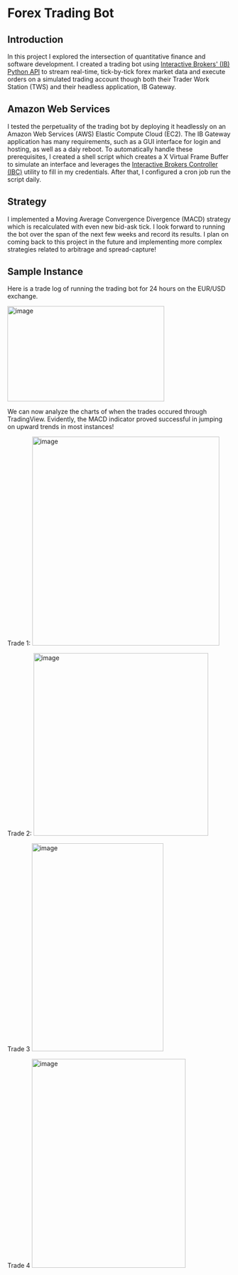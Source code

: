 # Forex Trading Bot

## Introduction
In this project I explored the intersection of quantitative finance and software development. I created a trading bot using [Interactive Brokers' (IB) Python API](https://www.interactivebrokers.com/campus/ibkr-api-page/twsapi-doc/#api-introduction) to stream real-time, tick-by-tick forex market data and execute orders on a simulated trading account though both their Trader Work Station (TWS) and their headless application, IB Gateway. 

## Amazon Web Services
I tested the perpetuality of the trading bot by deploying it headlessly on an Amazon Web Services (AWS) Elastic Compute Cloud (EC2). The IB Gateway application has many requirements, such as a GUI interface for login and hosting, as well as a daiy reboot. To automatically handle these prerequisites, I created a shell script which creates a X Virtual Frame Buffer to simulate an interface and leverages the [Interactive Brokers Controller (IBC)](https://github.com/IbcAlpha/IBC?tab=readme-ov-file) utility to fill in my credentials. After that, I configured a cron job run the script daily. 

## Strategy
I implemented a Moving Average Convergence Divergence (MACD) strategy which is recalculated with even new bid-ask tick. I look forward to running the bot over the span of the next few weeks and record its results. I plan on coming back to this project in the future and implementing more complex strategies related to arbitrage and spread-capture!

## Sample Instance
Here is a trade log of running the trading bot for 24 hours on the EUR/USD exchange.

<img width="353" height="214" alt="image" src="https://github.com/user-attachments/assets/1bd2704d-be77-4329-80c7-8c90a391b005" />

We can now analyze the charts of when the trades occured through TradingView. Evidently, the MACD indicator proved successful in jumping on upward trends in most instances!

Trade 1:
<img width="421" height="469" alt="image" src="https://github.com/user-attachments/assets/135248a8-61bf-4bdd-b269-0037c4d8c5eb" />

Trade 2:
<img width="393" height="410" alt="image" src="https://github.com/user-attachments/assets/8835edea-7f1a-4784-8716-dba2468ee7fd" />

Trade 3
<img width="296" height="467" alt="image" src="https://github.com/user-attachments/assets/33dfc1b4-aefe-4b6a-bad4-43a55f70f62f" />

Trade 4
<img width="346" height="469" alt="image" src="https://github.com/user-attachments/assets/71c6c1b2-183d-4d53-8a12-2db5b77bc0c0" />

